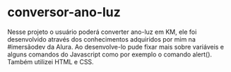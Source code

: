 # conversor-ano-luz
Nesse projeto o usuário poderá converter ano-luz em KM, ele foi desenvolvido através dos conhecimentos adquiridos por mim na #imersãodev da Alura. Ao desenvolve-lo pude fixar mais sobre variáveis e alguns comandos do Javascript como por exemplo o comando alert(). Também utilizei HTML e CSS. 

